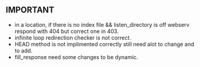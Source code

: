 ## IMPORTANT ##
- in a location, if there is no index file && listen_directory is off webserv respond with 404 but correct one in 403.
- infinite loop redirection checker is not correct.
- HEAD method is not implimented correctly still need alot to change and to add.
- fill_response need some changes to be dynamic.
